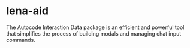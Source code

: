 # lena-aid
The Autocode Interaction Data package is an efficient and powerful tool that simplifies the process of building modals and managing chat input commands.
